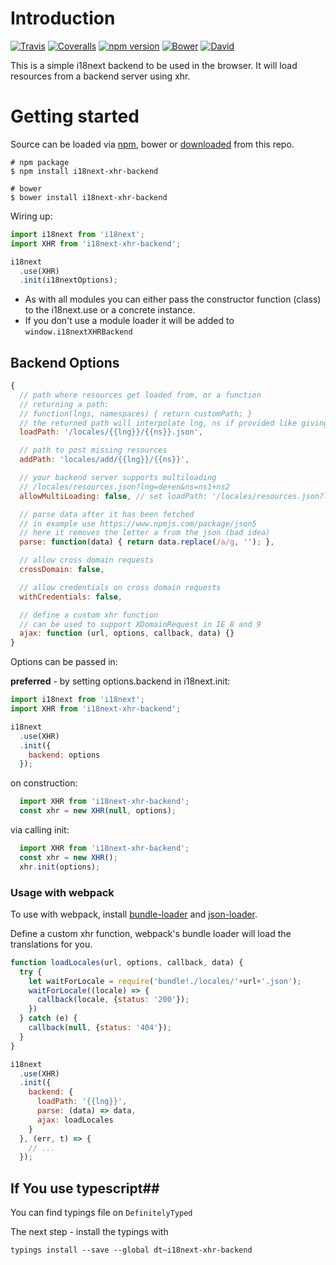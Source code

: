 # Introduction

[![Travis](https://img.shields.io/travis/i18next/i18next-xhr-backend/master.svg?style=flat-square)](https://travis-ci.org/i18next/i18next-xhr-backend)
[![Coveralls](https://img.shields.io/coveralls/i18next/i18next-xhr-backend/master.svg?style=flat-square)](https://coveralls.io/github/i18next/i18next-xhr-backend)
[![npm version](https://img.shields.io/npm/v/i18next-xhr-backend.svg?style=flat-square)](https://www.npmjs.com/package/i18next-xhr-backend)
[![Bower](https://img.shields.io/bower/v/i18next-xhr-backend.svg)]()
[![David](https://img.shields.io/david/i18next/i18next-xhr-backend.svg?style=flat-square)](https://david-dm.org/i18next/i18next-xhr-backend)

This is a simple i18next backend to be used in the browser. It will load resources from a backend server using xhr.

# Getting started

Source can be loaded via [npm](https://www.npmjs.com/package/i18next-xhr-backend), bower or [downloaded](https://github.com/i18next/i18next-xhr-backend/blob/master/i18nextXHRBackend.min.js) from this repo.

```
# npm package
$ npm install i18next-xhr-backend

# bower
$ bower install i18next-xhr-backend
```

Wiring up:

```js
import i18next from 'i18next';
import XHR from 'i18next-xhr-backend';

i18next
  .use(XHR)
  .init(i18nextOptions);
```

- As with all modules you can either pass the constructor function (class) to the i18next.use or a concrete instance.
- If you don't use a module loader it will be added to `window.i18nextXHRBackend`

## Backend Options

```js
{
  // path where resources get loaded from, or a function
  // returning a path:
  // function(lngs, namespaces) { return customPath; }
  // the returned path will interpolate lng, ns if provided like giving a static path
  loadPath: '/locales/{{lng}}/{{ns}}.json',

  // path to post missing resources
  addPath: 'locales/add/{{lng}}/{{ns}}',

  // your backend server supports multiloading
  // /locales/resources.json?lng=de+en&ns=ns1+ns2
  allowMultiLoading: false, // set loadPath: '/locales/resources.json?lng={{lng}}&ns={{ns}}' to adapt to multiLoading

  // parse data after it has been fetched
  // in example use https://www.npmjs.com/package/json5
  // here it removes the letter a from the json (bad idea)
  parse: function(data) { return data.replace(/a/g, ''); },

  // allow cross domain requests
  crossDomain: false,

  // allow credentials on cross domain requests
  withCredentials: false,

  // define a custom xhr function
  // can be used to support XDomainRequest in IE 8 and 9
  ajax: function (url, options, callback, data) {}
}
```

Options can be passed in:

**preferred** - by setting options.backend in i18next.init:

```js
import i18next from 'i18next';
import XHR from 'i18next-xhr-backend';

i18next
  .use(XHR)
  .init({
    backend: options
  });
```

on construction:

```js
  import XHR from 'i18next-xhr-backend';
  const xhr = new XHR(null, options);
```

via calling init:

```js
  import XHR from 'i18next-xhr-backend';
  const xhr = new XHR();
  xhr.init(options);
```

### Usage with webpack

To use with webpack, install [bundle-loader](https://github.com/webpack/bundle-loader) and [json-loader](https://github.com/webpack/json-loader).

Define a custom xhr function, webpack's bundle loader will load the translations for you.

```js
function loadLocales(url, options, callback, data) {
  try {
    let waitForLocale = require('bundle!./locales/'+url+'.json');
    waitForLocale((locale) => {
      callback(locale, {status: '200'});
    })
  } catch (e) {
    callback(null, {status: '404'});
  }
}

i18next
  .use(XHR)
  .init({
    backend: {
      loadPath: '{{lng}}',
      parse: (data) => data,
      ajax: loadLocales
    }
  }, (err, t) => {
    // ...
  });
```

## If You use typescript##
You can find typings file on `DefinitelyTyped`

The next step - install the typings with
```
typings install --save --global dt~i18next-xhr-backend
```
